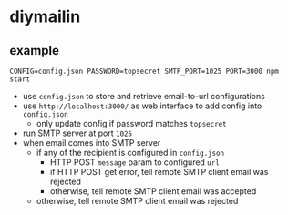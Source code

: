 # diymailin

## example

```
CONFIG=config.json PASSWORD=topsecret SMTP_PORT=1025 PORT=3000 npm start
```

* use `config.json` to store and retrieve email-to-url configurations
* use `http://localhost:3000/` as web interface to add config into `config.json`
	* only update config if password matches `topsecret`
* run SMTP server at port `1025`
* when email comes into SMTP server
	* if any of the recipient is configured in `config.json`
		* HTTP POST `message` param to configured `url`
		* if HTTP POST get error, tell remote SMTP client email was rejected
		* otherwise, tell remote SMTP client email was accepted
	* otherwise, tell remote SMTP client email was rejected
